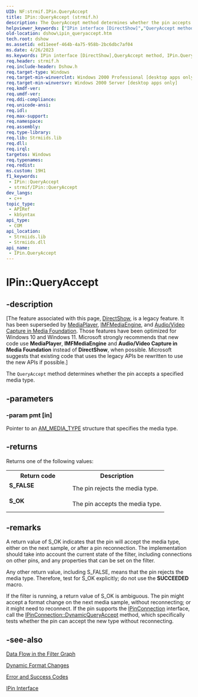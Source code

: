 ```yaml
---
UID: NF:strmif.IPin.QueryAccept
title: IPin::QueryAccept (strmif.h)
description: The QueryAccept method determines whether the pin accepts a specified media type.
helpviewer_keywords: ["IPin interface [DirectShow]","QueryAccept method","IPin.QueryAccept","IPin::QueryAccept","IPinQueryAccept","QueryAccept","QueryAccept method [DirectShow]","QueryAccept method [DirectShow]","IPin interface","dshow.ipin_queryaccept","strmif/IPin::QueryAccept"]
old-location: dshow\ipin_queryaccept.htm
tech.root: dshow
ms.assetid: ed11eeef-464b-4a75-958b-2bc6dbc7af04
ms.date: 4/26/2023
ms.keywords: IPin interface [DirectShow],QueryAccept method, IPin.QueryAccept, IPin::QueryAccept, IPinQueryAccept, QueryAccept, QueryAccept method [DirectShow], QueryAccept method [DirectShow],IPin interface, dshow.ipin_queryaccept, strmif/IPin::QueryAccept
req.header: strmif.h
req.include-header: Dshow.h
req.target-type: Windows
req.target-min-winverclnt: Windows 2000 Professional [desktop apps only]
req.target-min-winversvr: Windows 2000 Server [desktop apps only]
req.kmdf-ver: 
req.umdf-ver: 
req.ddi-compliance: 
req.unicode-ansi: 
req.idl: 
req.max-support: 
req.namespace: 
req.assembly: 
req.type-library: 
req.lib: Strmiids.lib
req.dll: 
req.irql: 
targetos: Windows
req.typenames: 
req.redist: 
ms.custom: 19H1
f1_keywords:
 - IPin::QueryAccept
 - strmif/IPin::QueryAccept
dev_langs:
 - c++
topic_type:
 - APIRef
 - kbSyntax
api_type:
 - COM
api_location:
 - Strmiids.lib
 - Strmiids.dll
api_name:
 - IPin.QueryAccept
---
```


# IPin::QueryAccept


## -description

\[The feature associated with this page, [DirectShow](/windows/win32/directshow/directshow), is a legacy feature. It has been superseded by [MediaPlayer](/uwp/api/Windows.Media.Playback.MediaPlayer), [IMFMediaEngine](/windows/win32/api/mfmediaengine/nn-mfmediaengine-imfmediaengine), and [Audio/Video Capture in Media Foundation](windows/win32/medfound/audio-video-capture-in-media-foundation). Those features have been optimized for Windows 10 and Windows 11. Microsoft strongly recommends that new code use **MediaPlayer**, **IMFMediaEngine** and **Audio/Video Capture in Media Foundation** instead of **DirectShow**, when possible. Microsoft suggests that existing code that uses the legacy APIs be rewritten to use the new APIs if possible.\]

The <code>QueryAccept</code> method determines whether the pin accepts a specified media type.

## -parameters

### -param pmt [in]

Pointer to an <a href="/windows/desktop/api/strmif/ns-strmif-am_media_type">AM_MEDIA_TYPE</a> structure that specifies the media type.

## -returns

Returns one of the following values:

<table>
<tr>
<th>Return code</th>
<th>Description</th>
</tr>
<tr>
<td width="40%">
<dl>
<dt><b>S_FALSE</b></dt>
</dl>
</td>
<td width="60%">
The pin rejects the media type.

</td>
</tr>
<tr>
<td width="40%">
<dl>
<dt><b>S_OK</b></dt>
</dl>
</td>
<td width="60%">
The pin accepts the media type.

</td>
</tr>
</table>

## -remarks

A return value of S_OK indicates that the pin will accept the media type, either on the next sample, or after a pin reconnection. The implementation should take into account the current state of the filter, including connections on other pins, and any properties that can be set on the filter.

Any other return value, including S_FALSE, means that the pin rejects the media type. Therefore, test for S_OK explicitly; do not use the <b>SUCCEEDED</b> macro.

If the filter is running, a return value of S_OK is ambiguous. The pin might accept a format change on the next media sample, without reconnecting; or it might need to reconnect. If the pin supports the <a href="/windows/desktop/api/strmif/nn-strmif-ipinconnection">IPinConnection</a> interface, call the <a href="/windows/desktop/api/strmif/nf-strmif-ipinconnection-dynamicqueryaccept">IPinConnection::DynamicQueryAccept</a> method, which specifically tests whether the pin can accept the new type without reconnecting.

## -see-also

<a href="/windows/desktop/DirectShow/data-flow-in-the-filter-graph">Data Flow in the Filter Graph</a>



<a href="/windows/desktop/DirectShow/dynamic-format-changes">Dynamic Format Changes</a>



<a href="/windows/desktop/DirectShow/error-and-success-codes">Error and Success Codes</a>



<a href="/windows/desktop/api/strmif/nn-strmif-ipin">IPin Interface</a>